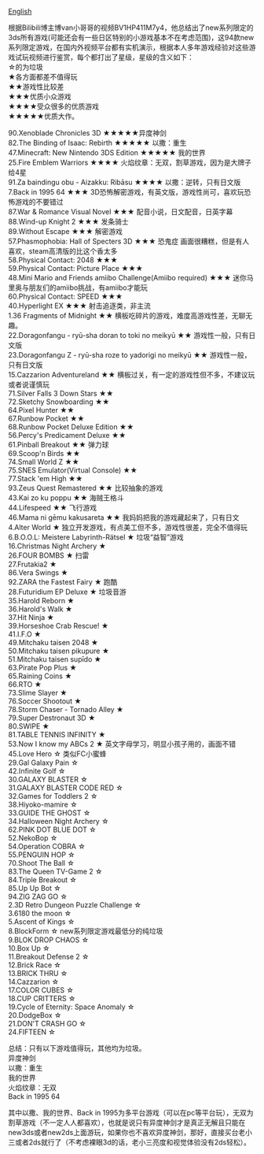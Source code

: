 [English](readme.md)  

根据Bilibili博主博van小哥哥的视频BV1HP411M7y4，他总结出了new系列限定的3ds所有游戏(可能还会有一些日区特别的小游戏基本不在考虑范围)，这94款new系列限定游戏，在国内外视频平台都有实机演示，根据本人多年游戏经验对这些游戏试玩视频进行鉴赏，每个都打出了星级，星级的含义如下：  
☆的为垃圾  
★各方面都差不值得玩  
★★游戏性比较差  
★★★优质小众游戏  
★★★★受众很多的优质游戏  
★★★★★优质大作。    

90.Xenoblade Chronicles 3D ★★★★★异度神剑  
82.The Binding of Isaac: Rebirth ★★★★★ 以撒：重生  
47.Minecraft: New Nintendo 3DS Edition ★★★★★ 我的世界  
25.Fire Emblem Warriors ★★★★ 火焰纹章：无双，割草游戏，因为是大牌子给4星  
91.Za baindingu obu - Aizakku: Ribāsu ★★★★ 以撒：逆转，只有日文版  
7.Back in 1995 64 ★★★ 3D恐怖解密游戏，有英文版，游戏性尚可，喜欢玩恐怖游戏的不要错过  
87.War & Romance Visual Novel ★★★ 配音小说，日文配音，日英字幕  
88.Wind-up Knight 2 ★★★ 发条骑士  
89.Without Escape ★★★ 解密游戏  
57.Phasmophobia: Hall of Specters 3D ★★★ 恐鬼症 画面很糟糕，但是有人喜欢，steam高清版的比这个香太多  
58.Physical Contact: 2048 ★★★  
59.Physical Contact: Picture Place ★★★  
48.Mini Mario and Friends amiibo Challenge(Amiibo required) ★★★ 迷你马里奥与朋友们的amiibo挑战，有amiibo才能玩  
60.Physical Contact: SPEED ★★★  
40.Hyperlight EX ★★★ 射击追逐类，非主流  
1.36 Fragments of Midnight ★★ 横板吃碎片的游戏，难度高游戏性差，无聊无趣。  
22.Doragonfangu - ryū-sha doran to toki no meikyū ★★ 游戏性一般，只有日文版  
23.Doragonfangu Z - ryū-sha roze to yadorigi no meikyū ★★ 游戏性一般，只有日文版  
15.Cazzarion Adventureland ★★ 横板过关，有一定的游戏性但不多，不建议玩或者说谨慎玩  
71.Silver Falls 3 Down Stars ★★  
72.Sketchy Snowboarding ★★  
64.Pixel Hunter ★★  
67.Runbow Pocket ★★  
68.Runbow Pocket Deluxe Edition ★★  
56.Percy's Predicament Deluxe ★★  
61.Pinball Breakout ★★ 弹力球  
69.Scoop'n Birds ★★  
74.Small World Z ★★  
75.SNES Emulator(Virtual Console) ★★  
77.Stack 'em High ★★  
93.Zeus Quest Remastered ★★ 比较抽象的游戏  
43.Kai zo ku poppu ★★ 海贼王格斗  
44.Lifespeed ★★ 飞行游戏  
46.Mama ni gēmu kakusareta ★★ 我妈妈把我的游戏藏起来了，只有日文  
4.Alter World ★ 独立开发游戏，有点美工但不多，游戏性很差，完全不值得玩  
6.B.O.O.L: Meistere Labyrinth-Rätsel ★ 垃圾“益智”游戏  
16.Christmas Night Archery ★  
26.FOUR BOMBS ★ 扫雷  
27.Frutakia2 ★  
86.Vera Swings ★  
92.ZARA the Fastest Fairy ★ 跑酷  
28.Futuridium EP Deluxe ★ 垃圾音游  
35.Harold Reborn ★  
36.Harold's Walk ★  
37.Hit Ninja ★  
39.Horseshoe Crab Rescue! ★  
41.I.F.O ★  
49.Mitchaku  taisen 2048 ★  
50.Mitchaku taisen pikupure ★  
51.Mitchaku taisen supīdo ★  
63.Pirate Pop Plus ★  
65.Raining Coins ★  
66.RTO ★  
73.Slime Slayer ★  
76.Soccer Shootout ★  
78.Storm Chaser - Tornado Alley ★  
79.Super Destronaut 3D ★  
80.SWIPE ★  
81.TABLE TENNIS INFINITY ★  
53.Now I know my ABCs 2 ★ 英文字母学习，明显小孩子用的，画面不错  
45.Love Hero ☆ 类似FC小蜜蜂  
29.Gal Galaxy Pain ☆  
42.Infinite Golf ☆  
30.GALAXY BLASTER ☆  
31.GALAXY BLASTER CODE RED ☆  
32.Games for Toddlers 2 ☆  
38.Hiyoko-mamire ☆  
33.GUIDE THE GHOST ☆  
34.Halloween Night Archery ☆  
62.PINK DOT BLUE DOT ☆  
52.NekoBop ☆  
54.Operation COBRA ☆  
55.PENGUIN HOP ☆  
70.Shoot The Ball ☆  
83.The Queen TV-Game 2 ☆  
84.Triple Breakout ☆  
85.Up Up Bot ☆  
94.ZIG ZAG GO ☆  
2.3D Retro Dungeon Puzzle Challenge ☆  
3.6180 the moon ☆  
5.Ascent of Kings ☆  
8.BlockForm ☆ new系列限定游戏最低分的纯垃圾  
9.BLOK DROP CHAOS ☆  
10.Box Up ☆   
11.Breakout Defense 2 ☆   
12.Brick Race ☆  
13.BRICK THRU ☆  
14.Cazzarion ☆  
17.COLOR CUBES ☆  
18.CUP CRITTERS ☆  
19.Cycle of Eternity: Space Anomaly ☆  
20.DodgeBox ☆  
21.DON'T CRASH GO ☆  
24.FIFTEEN ☆  

总结：只有以下游戏值得玩，其他均为垃圾。  
异度神剑  
以撒：重生  
我的世界  
火焰纹章：无双  
Back in 1995 64  

其中以撒、我的世界、Back in 1995为多平台游戏（可以在pc等平台玩），无双为割草游戏（不一定人人都喜欢），也就是说只有异度神剑才是真正无解且只能在new3ds或者new2ds上面游玩，如果你也不喜欢异度神剑，那好，直接买台老小三或者2ds就行了（不考虑裸眼3d的话，老小三亮度和视觉体验没有2ds轻松）。  
